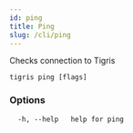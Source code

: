 ```yaml
---
id: ping
title: Ping
slug: /cli/ping
---
```


Checks connection to Tigris

```
tigris ping [flags]
```

### Options

```
  -h, --help   help for ping
```
